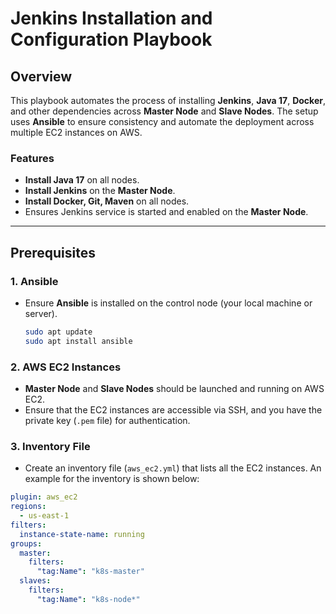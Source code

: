 # Jenkins Installation and Configuration Playbook

## Overview

This playbook automates the process of installing **Jenkins**, **Java 17**, **Docker**, and other dependencies across **Master Node** and **Slave Nodes**. The setup uses **Ansible** to ensure consistency and automate the deployment across multiple EC2 instances on AWS.

### Features
- **Install Java 17** on all nodes.
- **Install Jenkins** on the **Master Node**.
- **Install Docker, Git, Maven** on all nodes.
- Ensures Jenkins service is started and enabled on the **Master Node**.

---

## Prerequisites

### 1. **Ansible**
   - Ensure **Ansible** is installed on the control node (your local machine or server).
     ```bash
     sudo apt update
     sudo apt install ansible
     ```

### 2. **AWS EC2 Instances**
   - **Master Node** and **Slave Nodes** should be launched and running on AWS EC2.
   - Ensure that the EC2 instances are accessible via SSH, and you have the private key (`.pem` file) for authentication.

### 3. **Inventory File**
   - Create an inventory file (`aws_ec2.yml`) that lists all the EC2 instances. An example for the inventory is shown below:

```yaml
plugin: aws_ec2
regions:
  - us-east-1
filters:
  instance-state-name: running
groups:
  master:
    filters:
      "tag:Name": "k8s-master"
  slaves:
    filters:
      "tag:Name": "k8s-node*"
